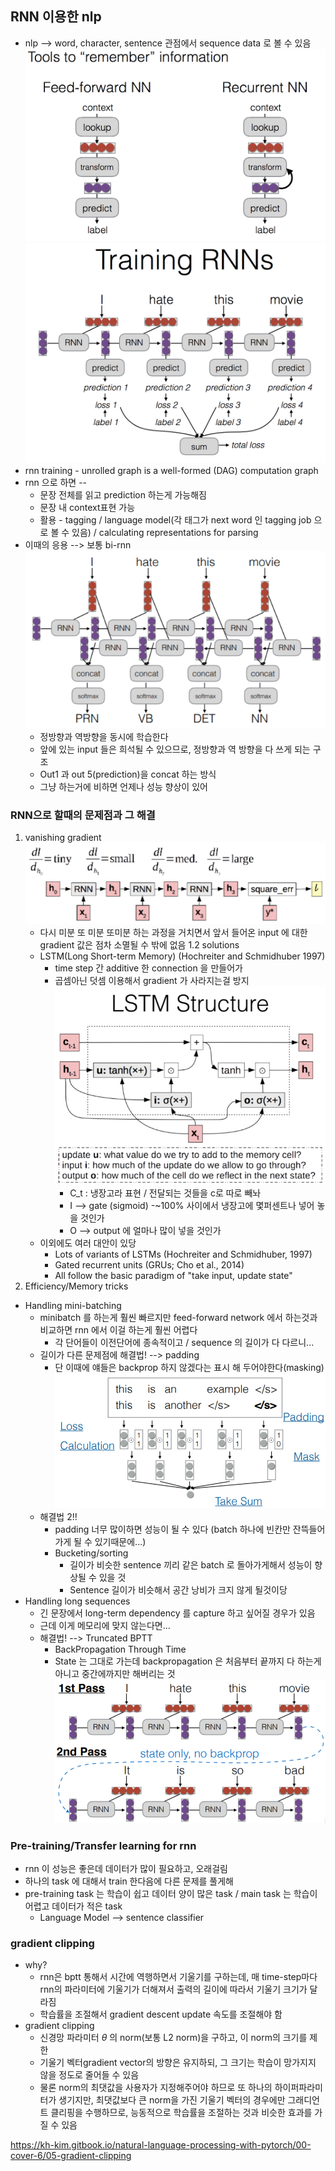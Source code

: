 ## RNN 이용한 nlp
* nlp --> word, character, sentence 관점에서 sequence data 로 볼 수 있음
![rnn](images/5_1.png "rnn")
![rnn2](images/5_2.png "rnn2")
* rnn training - unrolled graph is a well-formed (DAG) computation graph
* rnn 으로 하면 --
	* 문장 전체를 읽고 prediction 하는게 가능해짐
	* 문장 내 context표현 가능
	* 활용 - tagging / language model(각 태그가 next word 인 tagging job 으로 볼 수 있음) / calculating representations for parsing
* 이때의 응용 --> 보통 bi-rnn
	![bi-rnn](images/5_3.png "bi-rnn")
	* 정방향과 역방향을 동시에 학습한다
	* 앞에 있는 input 들은 희석될 수 있으므로, 정방향과 역 방향을 다 쓰게 되는 구조
	* Out1 과 out 5(prediction)을 concat 하는 방식
	* 그냥 하는거에 비하면 언제나 성능 향상이 있어

### RNN으로 할때의 문제점과 그 해결
1. vanishing gradient
	![vanishing gradient](images/5_4.png "vanishing gradient")
	* 다시 미분 또 미분 또미분 하는 과정을 거치면서 앞서 들어온 input 에 대한 gradient 값은 점차 소멸될 수 밖에 없음
1.2 solutions
	* LSTM(Long Short-term Memory)
	(Hochreiter and Schmidhuber 1997)
		* time step 간 additive 한 connection 을 만들어가
		* 곱셈아닌 덧셈 이용해서 gradient 가 사라지는걸 방지
		![LSTM](images/5_5.png "LSTM")
			* C_t : 냉장고라 표현 / 전달되는 것들을 c로 따로 빼놔
			* I --> gate (sigmoid) -~100% 사이에서 냉장고에 몇퍼센트나 넣어 놓을 것인가
			* O --> output 에 얼마나 많이 넣을 것인가
	* 이외에도 여러 대안이 있당
		* Lots of variants of LSTMs (Hochreiter and Schmidhuber, 1997)
		* Gated recurrent units (GRUs; Cho et al., 2014)
		* All follow the basic paradigm of "take input, update state"
2. Efficiency/Memory tricks
* Handling mini-batching
	* minibatch 를 하는게 훨씬 빠르지만 feed-forward network 에서 하는것과 비교하면 rnn 에서 이걸 하는게 훨씬 어렵다
		* 각 단어들이 이전단어에 종속적이고 / sequence 의 길이가 다 다르니...
	* 길이가 다른 문제점에 해결법! --> padding
		* 단 이때에 얘들은 backprop 하지 않겠다는 표시 해 두어야한다(masking)
		![minibatch_with_padding](images/5_6.png "minibatch_with_padding")
	* 해결법 2!!
		* padding 너무 많이하면 성능이 될 수 있다 (batch 하나에 빈칸만 잔뜩들어가게 될 수 있기때문에...)
		* Bucketing/sorting
			* 길이가 비슷한 sentence 끼리 같은 batch 로 돌아가게해서 성능이 향상될 수 있을 것
			* Sentence 길이가 비슷해서 공간 낭비가 크지 않게 될것이당
* Handling long sequences
	* 긴 문장에서 long-term dependency 를 capture 하고 싶어질 경우가 있음
	* 근데 이게 메모리에 맞지 않는다면...
	* 해결법! --> Truncated BPTT
		* BackPropagation Through Time
		* State 는 그대로 가는데 backpropagation 은 처음부터 끝까지 다 하는게 아니고 중간에까지만 해버리는 것
		![Truncated_BPTT](images/5_7.png "Truncated_BPTT")

### Pre-training/Transfer learning for rnn
* rnn 이 성능은 좋은데 데이터가 많이 필요하고, 오래걸림
* 하나의 task 에 대해서 train 한다음에 다른 문제를 풀게해
* pre-training task 는 학습이 쉽고 데이터 양이 많은 task / main task 는 학습이 어렵고 데이터가 적은 task
	* Language Model --> sentence classifier

### gradient clipping
- why?
	- rnn은 bptt 통해서 시간에 역행하면서 기울기를 구하는데, 매 time-step마다 rnn의 파라미터에 기울기가 더해져서 출력의 길이에 따라서 기울기 크기가 달라짐
	- 학습률을 조절해서 gradient descent update 속도를 조절해야 함
- gradient clipping
	- 신경망 파라미터 $\theta$ 의 norm(보통 L2 norm)을 구하고, 이 norm의 크기를 제한
	- 기울기 벡터gradient vector의 방향은 유지하되, 그 크기는 학습이 망가지지 않을 정도로 줄어들 수 있음
	- 물론 norm의 최댓값을 사용자가 지정해주어야 하므로 또 하나의 하이퍼파라미터가 생기지만, 최댓값보다 큰 norm을 가진 기울기 벡터의 경우에만 그래디언트 클리핑을 수행하므로, 능동적으로 학습률을 조절하는 것과 비슷한 효과를 가질 수 있음

https://kh-kim.gitbook.io/natural-language-processing-with-pytorch/00-cover-6/05-gradient-clipping
